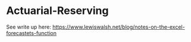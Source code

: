 # Actuarial-Reserving

See write up here:
https://www.lewiswalsh.net/blog/notes-on-the-excel-forecastets-function
